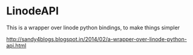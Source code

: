 LinodeAPI
=========

This is a wrapper over linode python bindings, to make things simpler

http://sandy4blogs.blogspot.in/2014/02/a-wrapper-over-linode-python-api.html
